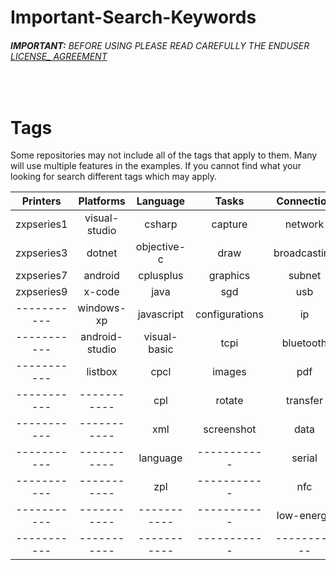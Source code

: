 # Important-Search-Keywords
###### __IMPORTANT:__ BEFORE USING PLEASE READ CAREFULLY THE ENDUSER [LICENSE_ AGREEMENT](http://link-os.github.io/Zebra_SDK_EULA.pdf)
<br />


# Tags <br />

Some repositories may not include all of the tags that apply to them.  Many will use multiple features in the examples.
If you cannot find what your looking for search different tags which may apply.





| Printers      | Platforms     | Language      | Tasks         |Connection     |
|     :---:     |     :---:     |     :---:     |     :---:     |    :---:      |
| zxpseries1    | visual-studio | csharp        | capture       | network       |
| zxpseries3    | dotnet        | objective-c   | draw          | broadcasting  |
| zxpseries7    | android       | cplusplus     | graphics      | subnet        |  
| zxpseries9    | x-code        | java          | sgd           | usb           |
| -----------   | windows-xp    | javascript    | configurations| ip            |
| -----------   | android-studio| visual-basic  | tcpi          | bluetooth     |
| -----------   | listbox       | cpcl          | images        | pdf           |
| -----------   | -----------   | cpl           | rotate        | transfer      |
| -----------   | -----------   | xml           | screenshot    | data          |
| -----------   | -----------   | language      | -----------   | serial        |
| -----------   | -----------   | zpl           | -----------   | nfc           |
| -----------   | -----------   | -----------   | -----------   | low-energy    |       
| -----------   | -----------   | -----------   | -----------   | -----------   |


 

  
